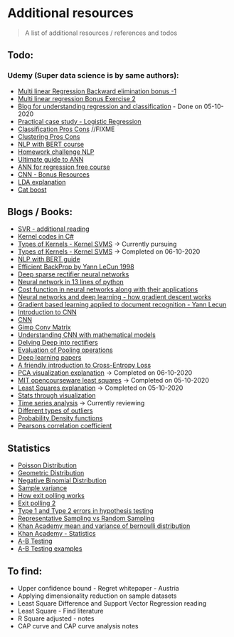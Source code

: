 # Additional resources

> A list of additional resources / references and todos



## Todo:

### Udemy (Super data science is by same authors):
* [Multi linear Regression Backward elimination bonus -1](https://www.dropbox.com/sh/pknk0g9yu4z06u7/AADSTzieYEMfs1HHxKHt9j1ba?dl=0)
* [Multi linear regression Bonus Exercise 2](https://www.superdatascience.com/pages/ml-regression-bonus-2)
* [Blog for understanding regression and classification](https://www.superdatascience.com/blogs/the-ultimate-guide-to-regression-classification) - Done on 05-10-2020
* [Practical case study - Logistic Regression](https://www.udemy.com/course/logistic-regression-cancer-detection-case-study/?referralCode=7E62BC258B645C95D9F5)
* [Classification Pros Cons](./material/Classification_Pros_Cons.pdf) //FIXME
* [Clustering Pros Cons](./material/Clustering-Pros-Cons.pdf)
* [NLP with BERT course](https://www.udemy.com/course/natural-language-processing-with-bert/learn/lecture/18889310#overview)
* [Homework challenge NLP](https://www.udemy.com/course/machinelearning/learn/lecture/6085634#overview)
* [Ultimate guide to ANN](https://www.superdatascience.com/blogs/the-ultimate-guide-to-artificial-neural-networks-ann)
* [ANN for regression free course](https://www.udemy.com/cart/subscribe/course/2968824/)
* [CNN - Bonus Resources](https://www.superdatascience.com/blogs/the-ultimate-guide-to-convolutional-neural-networks-cnn)
* [LDA explanation](https://www.udemy.com/course/machinelearning/learn/lecture/20141692#overview)
* [Cat boost](https://www.superdatascience.com/pages/ml-model-selection-bonus)


## Blogs / Books:
* [SVR  - additional reading](https://core.ac.uk/download/pdf/81523322.pdf)
* [Kernel codes in C#](https://github.com/accord-net/framework/tree/development/Sources/Accord.Statistics/Kernels)
* [Types of Kernels - Kernel SVMS](http://crsouza.com/2010/03/17/kernel-functions-for-machine-learning-applications/) -> Currently pursuing
* [Types of Kernels - Kernel SVMS](https://datafreakankur.com/machine-learning-kernel-functions-3d-visualization/) -> Completed on 06-10-2020
* [NLP with BERT guide](https://sdsclub.com/bert-google-nlp-algorithm/)
* [Efficient BackProp by Yann LeCun 1998](http://yann.lecun.com/exdb/publis/pdf/lecun-98b.pdf)
* [Deep sparse rectifier neural networks](http://proceedings.mlr.press/v15/glorot11a/glorot11a.pdf)
* [Neural network in 13 lines of python](https://iamtrask.github.io/2015/07/27/python-network-part2/)
* [Cost function in neural networks along with their applications](https://stats.stackexchange.com/questions/154879/a-list-of-cost-functions-used-in-neural-networks-alongside-applications)
* [Neural networks and deep learning - how gradient descent works](http://neuralnetworksanddeeplearning.com/chap2.html) 
* [Gradient based learning applied to document recognition - Yann Lecun](http://citeseerx.ist.psu.edu/viewdoc/summary?doi=10.1.1.138.1115)
* [Introduction to CNN](https://cs.nju.edu.cn/wujx/teaching/15_CNN.pdf)
* [CNN](https://cs.nju.edu.cn/wujx/)
* [Gimp Conv Matrix](docs.gimp.org/en/plug-in-convmatrix.html)
* [Understanding CNN with mathematical models](https://arxiv.org/abs/1609.04112)
* [Delving Deep into rectifiers](https://arxiv.org/abs/1502.01852)
* [Evaluation of Pooling operations](http://ais.uni-bonn.de/papers/icann2010_maxpool.pdf)
* [Deep learning papers](https://adeshpande3.github.io/The-9-Deep-Learning-Papers-You-Need-To-Know-About.html)
* [A friendly introduction to Cross-Entropy Loss](https://rdipietro.github.io/friendly-intro-to-cross-entropy-loss/)
* [PCA visualization explanation](https://setosa.io/ev/principal-component-analysis/) -> Completed on 06-10-2020
* [MIT opencourseware least squares](https://www.youtube.com/watch?v=YwZYSTQs-Hk) -> Completed on 05-10-2020
* [Least Squares explanation](https://docs.google.com/document/d/1vXgizn0Zz5VM_mTEfrRqwydfCyn0OY5DNlkieFLRU68/edit) -> Completed on 05-10-2020
* [Stats through visualization](https://setosa.io/ev/)
* [Time series analysis](https://towardsdatascience.com/the-complete-guide-to-time-series-analysis-and-forecasting-70d476bfe775) -> Currently reviewing
* [Different types of outliers](https://www.anodot.com/blog/quick-guide-different-types-outliers/)
* [Probability Density functions](https://www.khanacademy.org/math/statistics-probability/random-variables-stats-library/random-variables-continuous/v/probability-density-functions)
* [Pearsons correlation coefficient](https://en.wikipedia.org/wiki/Pearson_correlation_coefficient)

## Statistics 
* [Poisson Distribution](https://towardsdatascience.com/the-poisson-distribution-and-poisson-process-explained-4e2cb17d459)
* [Geometric Distribution](https://www.math.umd.edu/~millson/teaching/STAT400fall18/slides/article8.pdf)
* [Negative Binomial Distribution](https://www.sciencedirect.com/topics/mathematics/negative-binomial-distribution)
* [Sample variance](https://web.ma.utexas.edu/users/mks/M358KInstr/SampleSDPf.pdf)
* [How exit polling works](https://mathforgrownups.com/exit-polling-a-statistics-refresher/)
* [Exit polling 2](https://warwick.ac.uk/fac/sci/statistics/staff/academic-research/firth/exit-poll-explainer/)
* [Type 1 and Type 2 errors in hypothesis testing](https://statisticsbyjim.com/hypothesis-testing/types-errors-hypothesis-testing/)
* [Representative Sampling vs Random Sampling](https://statisticsbyjim.com/hypothesis-testing/types-errors-hypothesis-testing/)
* [Khan Academy mean and variance of bernoulli distribution](https://www.khanacademy.org/math/statistics-probability/random-variables-stats-library/binomial-mean-standard-dev-formulas/v/mean-and-variance-of-bernoulli-distribution-example)
* [Khan Academy - Statistics](https://www.khanacademy.org/math/statistics-probability)
* [A-B Testing](https://www.optimizely.com/optimization-glossary/ab-testing/)
* [A-B Testing examples](https://blog.optimizely.com/2015/06/04/ecommerce-conversion-optimization-case-studies/)

## To find:
* Upper confidence bound - Regret whitepaper - Austria
* Applying dimensionality reduction on sample datasets
* Least Square Difference and Support Vector Regression reading
* Least Square - Find literature
* R Square adjusted - notes
* CAP curve and CAP curve analysis notes
